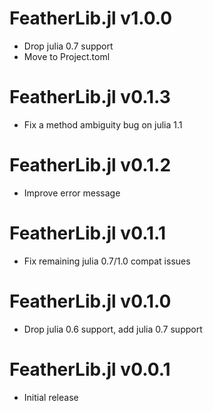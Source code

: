 # FeatherLib.jl v1.0.0
* Drop julia 0.7 support
* Move to Project.toml

# FeatherLib.jl v0.1.3
* Fix a method ambiguity bug on julia 1.1

# FeatherLib.jl v0.1.2
* Improve error message

# FeatherLib.jl v0.1.1
* Fix remaining julia 0.7/1.0 compat issues

# FeatherLib.jl v0.1.0
* Drop julia 0.6 support, add julia 0.7 support

# FeatherLib.jl v0.0.1
* Initial release
